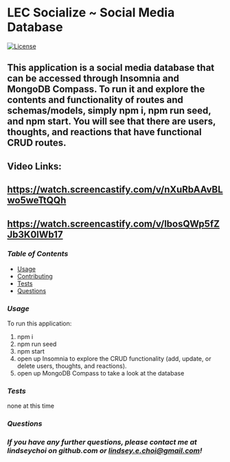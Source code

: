 # LEC Socialize ~ Social Media Database
[![License](https://img.shields.io/badge/License-Unlicense-blue.svg)](https://opensource.org/licenses/Unlicense)
## This application is a social media database that can be accessed through Insomnia and MongoDB Compass. To run it and explore the contents and functionality of routes and schemas/models, simply npm i, npm run seed, and npm start. You will see that there are users, thoughts, and reactions that have functional CRUD routes. 

## Video Links: 
## https://watch.screencastify.com/v/nXuRbAAvBLwo5weTtQQh
## https://watch.screencastify.com/v/lbosQWp5fZJb3K0lWb17
### _Table of Contents_ 
* [Usage](#usage) 
* [Contributing](#contributing) 
* [Tests](#tests) 
* [Questions](#questions) 

### _Usage_ 
To run this application: 
1. npm i 
2. npm run seed 
3. npm start
4. open up Insomnia to explore the CRUD functionality (add, update, or delete users, thoughts, and reactions).
5. open up MongoDB Compass to take a look at the database

### _Tests_ 
none at this time 

### _Questions_ 
### _If you have any further questions, please contact me at lindseychoi on github.com or lindsey.e.choi@gmail.com!_ 
